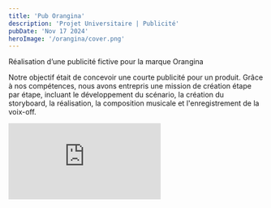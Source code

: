 ```yaml
---
title: 'Pub Orangina'
description: 'Projet Universitaire | Publicité'
pubDate: 'Nov 17 2024'
heroImage: '/orangina/cover.png'
---
```


Réalisation d’une publicité fictive pour la marque Orangina

Notre objectif était de concevoir une courte publicité pour un produit. Grâce à nos compétences, nous avons entrepris une mission de création étape par étape, incluant le développement du scénario, la création du storyboard, la réalisation, la composition musicale et l'enregistrement de la voix-off.

<iframe class="w-full aspect-video" src="https://www.youtube.com/embed/2POW0h0hMAI?si=3z2q1Z0AgXp7FB5V" title="YouTube video player" frameborder="0" allow="accelerometer; autoplay; clipboard-write; encrypted-media; gyroscope; picture-in-picture; web-share" referrerpolicy="strict-origin-when-cross-origin" allowfullscreen></iframe>